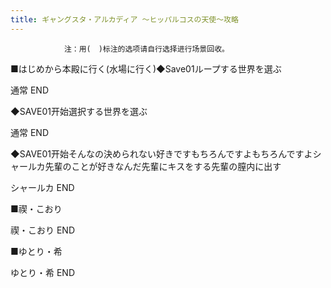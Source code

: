```yaml
---
title: ギャングスタ・アルカディア ～ヒッパルコスの天使～攻略
---
```


                注：用(　)标注的选项请自行选择进行场景回收。

■はじめから本殿に行く(水場に行く)◆Save01ループする世界を選ぶ

通常 END

◆SAVE01开始選択する世界を選ぶ

通常 END

◆SAVE01开始そんなの決められない好きですもちろんですよもちろんですよシャールカ先輩のことが好きなんだ先輩にキスをする先輩の膣内に出す

シャールカ END

■禊・こおり

禊・こおり END

■ゆとり・希

ゆとり・希 END
              
